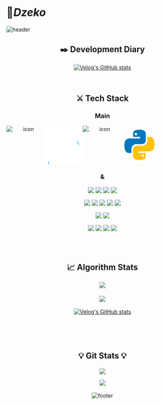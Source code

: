 # 🐢***Dzeko***   

![header](https://capsule-render.vercel.app/api?type=waving&color=EEE8AA&height=100&section=header&animation=fadeIn)

<div align="center" style="text-align:center">
  <h2>✒️ Development Diary </h2>
  
[![Velog's GitHub stats](https://velog-readme-stats.vercel.app/api?name=vivala0519&tag=TIL&color=dark)](https://velog.io/@vivala0519)
  
<br/>
  
</div>
  
<h2 align="center">⚔️ Tech Stack</h2>
<h3 align="center">Main</h3>
<div align="center">
<div style="display: flex; align-items: flex-start;">
  <img src="https://techstack-generator.vercel.app/js-icon.svg" alt="icon" width="100" height="100" /><img src="react2.svg" alt="icon" width="100" height="100" /><img src="https://techstack-generator.vercel.app/redux-icon.svg" alt="icon" width="100" height="100" /><img src="python.gif" width="100" height="100"/>
</div></div>
<h3 align="center">&</h3>
<p align="center"> <img src="https://img.shields.io/badge/Java-007396?style=for-the-badge&logo=Java&logoColor=white"/> <img src="https://img.shields.io/badge/Spring-6DB33F?style=for-the-badge&logo=Spring&logoColor=white"/> <img src="https://img.shields.io/badge/Django-092E20?style=for-the-badge&logo=Django&logoColor=white"/> <img src="https://img.shields.io/badge/Flask-000000?style=for-the-badge&logo=Flask&logoColor=white"/></p> 
<p align="center"><img src="https://img.shields.io/badge/MongoDB-47A248?style=for-the-badge&logo=MongoDB&logoColor=white"/> <img src="https://img.shields.io/badge/MariaDB-003545?style=for-the-badge&logo=MariaDB&logoColor=white"/> <img src="https://img.shields.io/badge/Oracle-F80000?style=for-the-badge&logo=Oracle&logoColor=white"/> <img src="https://img.shields.io/badge/MySQL-4479A1?style=for-the-badge&logo=MySQL&logoColor=white"/> <img src="https://img.shields.io/badge/SQLite-003B57?style=for-the-badge&logo=SQLite&logoColor=white"/> </p>
<p align="center"><img src="https://img.shields.io/badge/Amazon AWS-232F3E?style=for-the-badge&logo=Amazon%20AWS&logoColor=white"/></a> <img src="https://img.shields.io/badge/Firebase-FFCA28?style=for-the-badge&logo=Firebase&logoColor=white"/></a></p>
<p align="center"> <img src="https://img.shields.io/badge/GitHub-181717?style=for-the-badge&logo=GitHub&logoColor=white"/> <img src="https://img.shields.io/badge/Git-F05032?style=for-the-badge&logo=Git&logoColor=white"/> <img src="https://img.shields.io/badge/Slack-4A154B?style=for-the-badge&logo=Slack&logoColor=white"/> <img src="https://img.shields.io/badge/Trello-0052CC?style=for-the-badge&logo=Trello&logoColor=white"/></p>


<br/><br/>
<h2 align="center">📈 Algorithm Stats </h2>
<p align="center">
<img src="http://mazassumnida.wtf/api/v2/generate_badge?boj=vivala0519"><br/><br/>
<img src="https://www.codewars.com/users/vivala0519/badges/large"></p>

<div align="center" style="text-align:center">
  
[![Velog's GitHub stats](https://velog-readme-stats.vercel.app/api?name=vivala0519&tag=Algorithm%20Diary&color=dark)](https://velog.io/@vivala0519)
  
<br/>
<br/><br/>                                                                 
<h2 align="center">💡 Git Stats 💡</h2>
<p align="center">
    <img align="center" src="https://github-readme-stats.vercel.app/api?username=vivala0519&hide=stars,issues&hide_title=true&show_icons=true&include_all_commits=false&theme=merko" />
</p>               
<a href="https://hits.seeyoufarm.com"><img src="https://hits.seeyoufarm.com/api/count/incr/badge.svg?url=https%3A%2F%2Fgithub.com%2Fvivala0519%2Fhit-counter&count_bg=%2300A647&title_bg=%231A1A1A&icon=&icon_color=%23E7E7E7&title=Today&edge_flat=false"/></a>



![footer](https://capsule-render.vercel.app/api?type=waving&&color=gradient&height=100&section=footer&fontSize=90)
